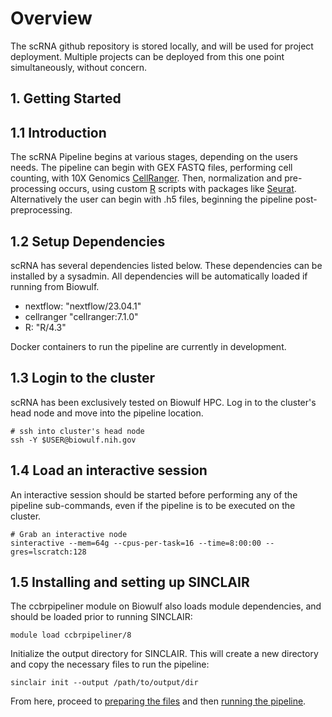 # Overview

The scRNA github repository is stored locally, and will be used for project deployment. Multiple projects can be deployed from this one point simultaneously, without concern.

## 1. Getting Started

## 1.1 Introduction

The scRNA Pipeline begins at various stages, depending on the users needs. The pipeline can begin with GEX FASTQ files, performing cell counting, with 10X Genomics [CellRanger](https://support.10xgenomics.com/single-cell-gene-expression/software/pipelines/latest/what-is-cell-ranger). Then, normalization and pre-processing occurs, using custom [R](https://www.r-project.org/) scripts with packages like [Seurat](https://satijalab.org/seurat/). Alternatively the user can begin with .h5 files, beginning the pipeline post-preprocessing.

## 1.2 Setup Dependencies

scRNA has several dependencies listed below. These dependencies can be installed by a sysadmin. All dependencies will be automatically loaded if running from Biowulf.

- nextflow: "nextflow/23.04.1"
- cellranger "cellranger:7.1.0"
- R: "R/4.3"

Docker containers to run the pipeline are currently in development.

## 1.3 Login to the cluster

scRNA has been exclusively tested on Biowulf HPC. Log in to the cluster's head node and move into the pipeline location.

```
# ssh into cluster's head node
ssh -Y $USER@biowulf.nih.gov
```

## 1.4 Load an interactive session

An interactive session should be started before performing any of the pipeline sub-commands, even if the pipeline is to be executed on the cluster.

```
# Grab an interactive node
sinteractive --mem=64g --cpus-per-task=16 --time=8:00:00 --gres=lscratch:128
```

## 1.5 Installing and setting up SINCLAIR

The ccbrpipeliner module on Biowulf also loads module dependencies, and should be loaded prior to running SINCLAIR:

```
module load ccbrpipeliner/8
```

Initialize the output directory for SINCLAIR. This will create a new directory
and copy the necessary files to run the pipeline:

```
sinclair init --output /path/to/output/dir
```

From here, proceed to [preparing the files](./preparing-files.md) and then [running the pipeline](./run.md).
